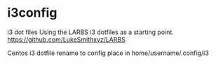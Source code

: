 # i3config
i3 dot files
Using the LARBS i3 dotfiles as a starting point.
https://github.com/LukeSmithxyz/LARBS


Centos i3 dotfile 
rename to config
place in home/username/.config/i3
